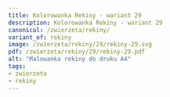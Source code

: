 ```yaml
---
title: Kolorowanka Rekiny - wariant 29
description: Kolorowanka Rekiny - wariant 29
canonical: /zwierzeta/rekiny/
variant_of: rekiny
image: /zwierzeta/rekiny/29/rekiny-29.svg
pdf: /zwierzeta/rekiny/29/rekiny-29.pdf
alt: "Malowanka rekiny do druku A4"
tags:
- zwierzeta
- rekiny
---
```

